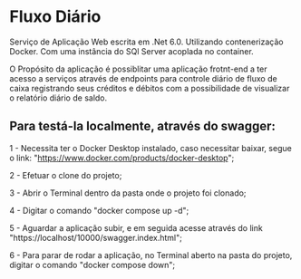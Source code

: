 # Fluxo Diário

Serviço de Aplicação Web escrita em .Net 6.0.
Utilizando contenerização Docker.
Com uma instância do SQl Server acoplada no container.

O Propósito da aplicação é possiblitar uma aplicação frotnt-end a ter acesso a serviços através de endpoints para controle diário de fluxo de caixa registrando seus créditos e débitos com a possibilidade de visualizar o relatório diário de saldo.

## Para testá-la localmente, através do swagger:

 1 - Necessita ter o Docker Desktop instalado, caso necessitar baixar, segue o link: "https://www.docker.com/products/docker-desktop";
 
 2 - Efetuar o clone do projeto;
 
 3 - Abrir o Terminal dentro da pasta onde o projeto foi clonado;
 
 4 - Digitar o comando "docker compose up -d";
 
 5 - Aguardar a aplicação subir, e em seguida acesse através do link "https://localhost/10000/swagger.index.html";
 
 6 - Para parar de rodar a aplicação, no Terminal aberto na pasta do projeto, digitar o comando "docker compose down";
